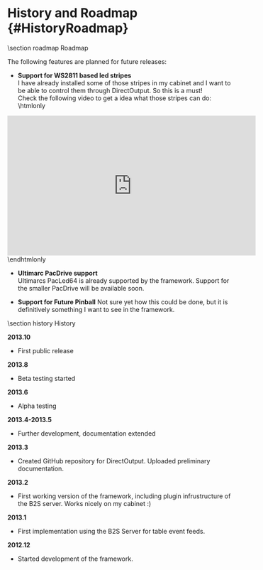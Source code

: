 ﻿History and Roadmap {#HistoryRoadmap}
====================


\section roadmap Roadmap

The following features are planned for future releases:

- __Support for WS2811 based led stripes__<br/>
I have already installed some of those stripes in my cabinet and I want to be able to control them through DirectOutput. So this is a must!<br/>
Check the following video to get a idea what those stripes can do:</br>
\htmlonly
<iframe width="560" height="315" src="http://www.youtube.com/embed/Y_qV8rwzaxs" frameborder="0" allowfullscreen></iframe>
\endhtmlonly

- __Ultimarc PacDrive support__<br/>
Ultimarcs PacLed64 is already supported by the framework. Support for the smaller PacDrive will be available soon.


- __Support for Future Pinball__
Not sure yet how this could be done, but it is definitively something I want to see in the framework.


\section history History

__2013.10__

- First public release

__2013.8__

- Beta testing started

__2013.6__

- Alpha testing

__2013.4-2013.5__

- Further development, documentation extended

__2013.3__

- Created GitHub repository for DirectOutput. Uploaded preliminary documentation.

__2013.2__

- First working version of the framework, including plugin infrustructure of the B2S server. Works nicely on my cabinet :)

__2013.1__

- First implementation using the B2S Server for table event feeds.

__2012.12__

- Started development of the framework.


